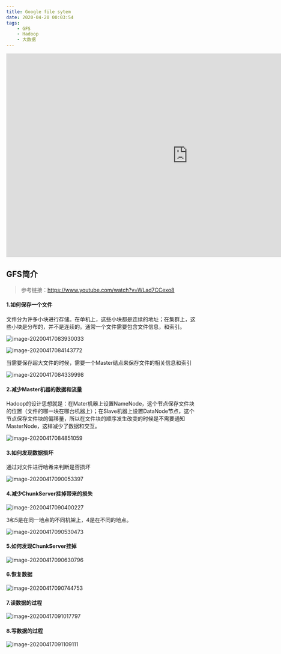 ```yaml
---
title: Google file sytem
date: 2020-04-20 00:03:54
tags:
	- GFS
	- Hadoop
	- 大数据
---
```


<iframe width="966" height="543" src="https://www.youtube.com/embed/WLad7CCexo8" frameborder="0" allow="accelerometer; autoplay; encrypted-media; gyroscope; picture-in-picture" allowfullscreen></iframe>

<!-- more -->

## GFS简介

> 参考链接：https://www.youtube.com/watch?v=WLad7CCexo8

#### 1.如何保存一个文件

文件分为许多小块进行存储。在单机上，这些小块都是连续的地址；在集群上，这些小块是分布的，并不是连续的。通常一个文件需要包含文件信息，和索引。

![image-20200417083930033](https://raw.githubusercontent.com/a11enyang/Picture/master/img/image-20200417083930033.png)

![image-20200417084143772](https://raw.githubusercontent.com/a11enyang/Picture/master/img/image-20200417084143772.png)



当需要保存超大文件的时候，需要一个Master结点来保存文件的相关信息和索引

![image-20200417084339998](https://raw.githubusercontent.com/a11enyang/Picture/master/img/image-20200417084339998.png)

#### 2.减少Master机器的数据和流量

Hadoop的设计思想就是：在Mater机器上设置NameNode，这个节点保存文件块的位置（文件的哪一块在哪台机器上）；在Slave机器上设置DataNode节点，这个节点保存文件块的偏移量，所以在文件块的顺序发生改变的时候是不需要通知MasterNode，这样减少了数据和交互。

![image-20200417084851059](https://raw.githubusercontent.com/a11enyang/Picture/master/img/image-20200417084851059.png)

#### 3.如何发现数据损坏

通过对文件进行哈希来判断是否损坏

![image-20200417090053397](https://raw.githubusercontent.com/a11enyang/Picture/master/img/image-20200417090053397.png)

#### 4.减少ChunkServer挂掉带来的损失

![image-20200417090400227](https://raw.githubusercontent.com/a11enyang/Picture/master/img/image-20200417090400227.png)

3和5是在同一地点的不同机架上，4是在不同的地点。

![image-20200417090530473](https://raw.githubusercontent.com/a11enyang/Picture/master/img/image-20200417090530473.png)

#### 5.如何发现ChunkServer挂掉

![image-20200417090630796](https://raw.githubusercontent.com/a11enyang/Picture/master/img/image-20200417090630796.png)

#### 6.恢复数据

![image-20200417090744753](https://raw.githubusercontent.com/a11enyang/Picture/master/img/image-20200417090744753.png)

#### 7.读数据的过程

![image-20200417091017797](https://raw.githubusercontent.com/a11enyang/Picture/master/img2/1.png)

#### 8.写数据的过程

![image-20200417091109111](https://raw.githubusercontent.com/a11enyang/Picture/master/img2/image-20200417091109111.png)